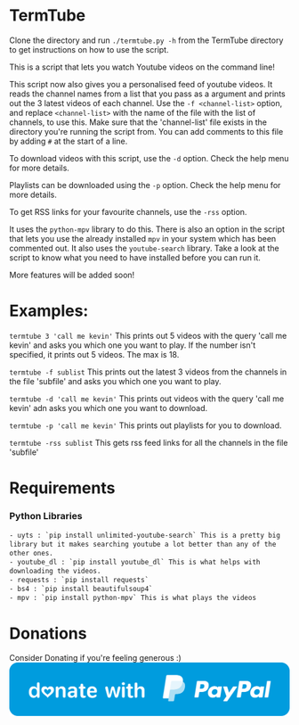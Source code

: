 # TermTube

Clone the directory and run `./termtube.py -h` from the TermTube directory to get instructions on how to use the script.

This is a script that lets you watch Youtube videos on the command line!

This script now also gives you a personalised feed of youtube videos. It reads the channel names from a list that you pass as a argument and prints out the 3 latest videos of each channel. Use the `-f <channel-list>` option, and replace `<channel-list>` with the name of the file with the list of channels, to use this. Make sure that the 'channel-list' file exists in the directory you're running the script from. You can add comments to this file by adding `#` at the start of a line.

To download videos with this script, use the `-d` option. Check the help menu for more details.

Playlists can be downloaded using the `-p` option. Check the help menu for more details.

To get RSS links for your favourite channels, use the `-rss` option.

It uses the `python-mpv` library to do this. There is also an option in the script that lets you use the already installed `mpv` in your system which has been commented out. It also uses the `youtube-search` library. Take a look at the script to know what you need to have installed before you can run it.

More features will be added soon!

# Examples:

`termtube 3 'call me kevin'`     This prints out 5 videos with the query 'call me kevin' and asks you which one you want to play. If the number isn't specified, it prints out 5 videos. The max is 18.

`termtube -f sublist`           This prints out the latest 3 videos from the channels in the file 'subfile' and asks you which one you want to play.

`termtube -d 'call me kevin'`    This prints out videos with the query 'call me kevin' adn asks you which one you want to download.

`termtube -p 'call me kevin'`    This prints out playlists for you to download.

`termtube -rss sublist`          This gets rss feed links for all the channels in the file 'subfile'

# Requirements

### Python Libraries
	- uyts : `pip install unlimited-youtube-search` This is a pretty big library but it makes searching youtube a lot better than any of the other ones.
	- youtube_dl : `pip install youtube_dl` This is what helps with downloading the videos.
	- requests : `pip install requests`
	- bs4 : `pip install beautifulsoup4`
	- mpv : `pip install python-mpv` This is what plays the videos

# Donations
Consider Donating if you're feeling generous :)
[![PayPal Donation Link](blue.svg "PayPal Donation Link")](https://www.paypal.me/feedmeplsthx)

